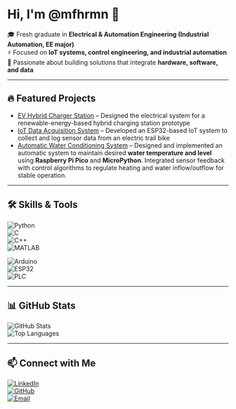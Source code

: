 # Hi, I'm @mfhrmn 👋  

🎓 Fresh graduate in **Electrical & Automation Engineering (Industrial Automation, EE major)**  
⚡ Focused on **IoT systems, control engineering, and industrial automation**  
🔧 Passionate about building solutions that integrate **hardware, software, and data**  

---

## 🔥 Featured Projects
- [EV Hybrid Charger Station](https://github.com/mfhrmn/ev-hybrid-charger-station) – Designed the electrical system for a renewable-energy-based hybrid charging station prototype  
- [IoT Data Acquisition System](https://github.com/mfhrmn/iot-data-acquisition) – Developed an ESP32-based IoT system to collect and log sensor data from an electric trail bike  
- [Automatic Water Conditioning System](https://github.com/mfhrmn/automatic-water-conditioning-system) – Designed and implemented an automatic system to maintain desired **water temperature and level** using **Raspberry Pi Pico** and **MicroPython**. Integrated sensor feedback with control algorithms to regulate heating and water inflow/outflow for stable operation.


---

## 🛠️ Skills & Tools  
![Python](https://img.shields.io/badge/Python-3776AB?style=for-the-badge&logo=python&logoColor=white)  
![C](https://img.shields.io/badge/C-00599C?style=for-the-badge&logo=c&logoColor=white)  
![C++](https://img.shields.io/badge/C++-00599C?style=for-the-badge&logo=cplusplus&logoColor=white)  
![MATLAB](https://img.shields.io/badge/MATLAB-orange?style=for-the-badge&logo=mathworks&logoColor=white)  

![Arduino](https://img.shields.io/badge/Arduino-00979D?style=for-the-badge&logo=arduino&logoColor=white)  
![ESP32](https://img.shields.io/badge/ESP32-black?style=for-the-badge&logo=espressif&logoColor=white)  
![PLC](https://img.shields.io/badge/PLC-Automation-green?style=for-the-badge)  

---

## 📊 GitHub Stats  
![GitHub Stats](https://github-readme-stats.vercel.app/api?username=yourusername&show_icons=true&theme=tokyonight)  
![Top Languages](https://github-readme-stats.vercel.app/api/top-langs/?username=yourusername&layout=compact&theme=tokyonight)  

---

## 📫 Connect with Me  
[![LinkedIn](https://img.shields.io/badge/LinkedIn-blue?style=for-the-badge&logo=linkedin&logoColor=white)](https://linkedin.com/in/mfhrmn)  
[![GitHub](https://img.shields.io/badge/GitHub-black?style=for-the-badge&logo=github&logoColor=white)](https://github.com/mfhrmn)  
[![Email](https://img.shields.io/badge/Email-D14836?style=for-the-badge&logo=gmail&logoColor=white)](mailto:mfhrmn@email.com)  
